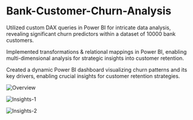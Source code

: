 # Bank-Customer-Churn-Analysis

Utilized custom DAX queries in Power BI for intricate data analysis, revealing significant churn predictors within a dataset of 10000 bank customers.

Implemented transformations & relational mappings in Power BI, enabling multi-dimensional analysis for strategic insights into customer retention.

Created a dynamic Power BI dashboard visualizing churn patterns and its key drivers, enabling crucial insights for customer retention strategies.

![Overview](https://github.com/kohliamitoj/Bank-Customer-Churn-Analysis/assets/134894076/8ab7c67e-821f-4b36-b6fa-dbc2f473d5e1)

![Insights-1](https://github.com/kohliamitoj/Bank-Customer-Churn-Analysis/assets/134894076/ce3020fd-99c7-4012-a175-69713ff69e55)

![Insights-2](https://github.com/kohliamitoj/Bank-Customer-Churn-Analysis/assets/134894076/58d48536-a779-4cbe-b484-ba59d2db5b91)
